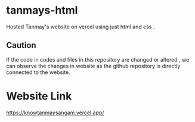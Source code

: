 # tanmays-html
Hosted Tanmay's website on vercel using just html and css . 
## Caution
If the code in codes and files in this repository are changed or altered , we can observe the changes in website 
as the github repository is directly connected to the website.

# Website Link
https://knowtanmaysangam.vercel.app/
